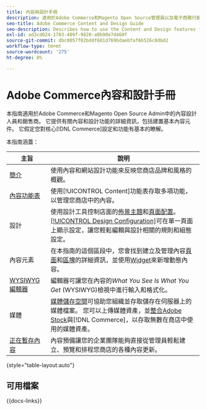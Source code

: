 ```yaml
---
title: 內容與設計手冊
description: 適用於Adobe Commerce和Magento Open Source管理員以及電子商務行銷人員的內容與設計功能相關完整資訊。
seo-title: Adobe Commerce Content and Design Guide
seo-description: Describes how to use the Content and Design features for Adobe Commerce and Magento Open Source.
exl-id: ad3cd024-1703-409f-9820-a0b90e7d460f
source-git-commit: dbc0057f02bddf681d769bdaebfaf6b526c8dbd2
workflow-type: tm+mt
source-wordcount: '275'
ht-degree: 0%

---
```


# Adobe Commerce內容和設計手冊

本指南適用於Adobe Commerce和Magento Open Source Admin中的內容設計人員和銷售商。 它提供有關內容和設計功能的詳細資訊，包括建置基本內容元件。 它假定您對核心[!DNL Commerce]設定和功能有基本的瞭解。

本指南涵蓋：

| 主旨 | 說明 |
| ------- | ----------- |
| [簡介](introduction.md) | 使用內容和網站設計功能來反映您商店品牌和風格的概觀。 |
| [內容功能表](content-menu.md) | 使用[!UICONTROL Content]功能表存取多項功能，以管理您商店中的內容。 |
| 設計 | 使用設計工具控制店面的[佈景主題](themes.md)和[頁面配置](page-layout.md)。 [[!UICONTROL Design Configuration]](configuration.md)可在單一頁面上顯示設定，讓您輕鬆編輯與設計相關的規則和組態設定。 |
| 內容元素 | 在本指南的這個區段中，您會找到建立及管理內容[頁面](pages.md)和[區塊](blocks.md)的詳細資訊，並使用[Widget](widgets.md)來新增動態內容。 |
| [WYSIWYG編輯器](editor.md) | 編輯器可讓您在內容的&#x200B;_What You See Is What You Get_ (WYSIWYG)檢視中進行輸入和格式化。 |
| 媒體 | [媒體儲存空間](media-storage.md)可協助您組織並存取儲存在伺服器上的媒體檔案。 您可以上傳媒體資產，並[整合Adobe Stock](adobe-stock.md)與[!DNL Commerce]，以存取無數在商店中使用的媒體資產。 |
| [正在暫存內容](content-staging.md) | 內容預備讓您的企業團隊能夠直接從管理員輕鬆建立、預覽和排程您商店的各種內容更新。 |

{style="table-layout:auto"}

## 可用檔案

{{docs-links}}
